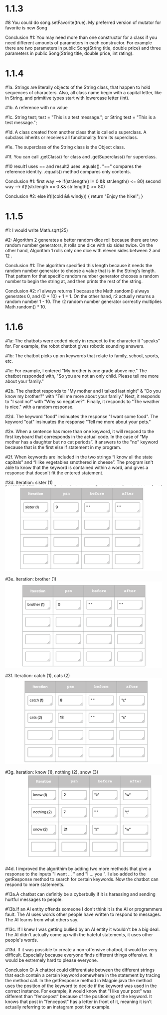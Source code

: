 <h1> 1.1.3 </h1>
<p>#8  You could do song.setFavorite(true). My preferred version of mutator for favorite is new Song  </p>
<p>Conclusion #1: You may need more than one constructor for a class if you need different amounts of parameters in each constructor. For example there are two parameters in public Song(String title, double price) and three parameters in public Song(String title, double price, int rating). </p>

<h1> 1.1.4 </h1>  
<p>#1a. Strings are literally objects of the String class, that happen to hold sequences of characters. Also, all class name begin with a capital letter, like in String, and primitive types start with lowercase letter (int). </p>
<p>#1b. A reference with no value  </p>
<p>#1c. String test; test = "This is a test message."; or String test = "This is a test message.";</p>
<p>#1d. A class created from another class that is called a superclass. A subclass inherits or receives all funcitonality from its superclass. </p>
<p>#1e. The superclass of the String class is the Object class. </p>
<p>#1f. You can call .getClass() for class and .getSuperclass() for superclass. </p>

<p>#10 result1 uses == and result2 uses .equals(). "==" compares the reference identity. .equals() method compares only contents.</p>

<p>Conclusion #1: first way --> if(str.length() != 0 && str.length() <= 80) second way --> if(!(str.length == 0 && str.length() >= 80)</p>
<p>Conclusion #2: else if(!(cold && windy))
                      {   
                        return "Enjoy the hike!";
                      } </p>
<h1> 1.1.5 </h1>
<p> #1: I would write Math.sqrt(25) </p>
<p>  #2: Algorithm 2 generates a better random dice roll because there are two random number generators, it rolls one dice with six sides twice. On the other hand, Algorithm 1 rolls only one dice with eleven sides between 2 and 12 . </p>
<p> Conclusion #1: The algorithm specified this length because it needs the random number generator to choose a value that is in the String's length. That pattern for that specific random number generator chooses a random number to begin the string at, and then prints the rest of the string.</p>
<p> Conclusion #2: r1 always returns 1 because the Math.random() always generates 0, and (0 * 10) + 1 = 1. 
                   On the other hand, r2 actually returns a random number 1 - 10. The r2 random number generator correctly multiplies Math.random() * 10.  </p>
<h1> 1.1.6 </h1>
 <p>#1a: The chatbots were coded nicely in respect to the character it "speaks" for. For example, the robot chatbot gives robotic sounding answers. </p>
<p>#1b: The chatbot picks up on keywords that relate to family, school, sports, etc. </p>
 <p>#1c: For example, I entered "My brother is one grade above me." The chatbot responded with, "So you are not an only child.
 Please tell me more about your family." </p>
 <p>#2b. The chatbot responds to "My mother and I talked last night" & "Do you know my brother?" with "Tell me more about your family." Next, it responds to "I said no!" with "Why so negative?". Finally, it responds to "The weather is nice." with a random response. </p>
 <p>#2d. The keyword "food" insinuates the response "I want some food". The keyword "cat" insinuates the response "Tell me more about your pets."</p>
 <p>#2e. When a sentence has  more than one keyword, it will respond to the first keyboard that corresponds in the actual code. In the case of “My mother has a daughter but no cat periods”. It answers to the "no" keyword because that is the first else if statement in my program.</p>
 <p>#2f. When keywords are included in the two strings “I know all the state capitals” and “I like vegetables smothered in cheese”. The program isn't able to know that the keyword is contained within a word, and gives a response that doesn't fit the
 entered statement. </p>
 <p>#3d. Iteration: sister (1) <img src = "sister.png"> </p>
 <p>#3e. Iteration: brother (1) <img src = "brother.png"> </p>
 <p>#3f. Iteration: catch (1), cats (2) <img src = "cat.png"> </p>
 <p>#3g. Iteration: know (1), nothing (2), snow (3) <img src = "no.png"> </p>
<p>#4d. I improved the algorithim by adding two more methods that give a response to the inputs "I want ... " and "I ... you ". I also added to the getResponse method to search for certain keywords. Now the chatbot can respond to more statements. </p>
<p>#13a.A chatbat can definitly be a cyberbully if it is harassing and sending hurtful messages to people.</p>
<p>#13b.If an AI entity offends someone I don't think it is the AI or programmers fault. The AI uses words other people have written to respond to messages. The AI learns from what others say.</p>
<p>#13c. If I knew I was getting bullied by an AI entity it wouldn't be a big deal. The AI didn't actually come up with the hateful statements, it uses other people's words.</p>
<p>#13d. If it was possible to create a non-offensive chatbot, it would be very difficult. Especially because everyone finds different things offensive. It would be extremely hard to please everyone. </p>
<p>Conclusion Q: A chatbot could differentiate between the different strings that each contain a certain keyword somewhere in the statement by tracing the method call. In the getResponse method in Magpie.java the method uses the position of the keyword to decide if the keyword was used in the correct instance. For example, it would know that "I like your post" was different than "fencepost" because of the positioning of the keyword. It knows that post in "fencepost" has a letter in front of it, meaning it isn't actually referring to an instagram post for example.</p>
